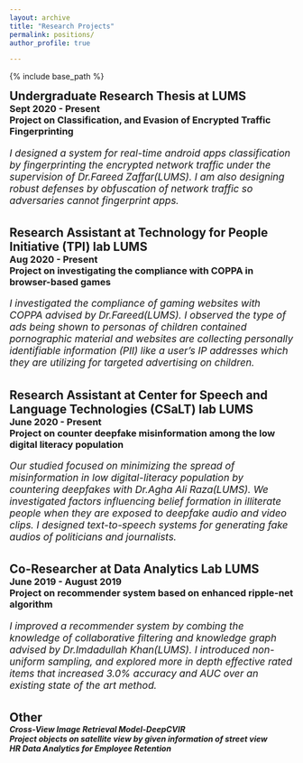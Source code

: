 ```yaml
---
layout: archive
title: "Research Projects"
permalink: positions/
author_profile: true

---
```


<style type='text/css'> 
h2, h3, h4, h5, h6 {margin: 0;}
.br {display: block; margin-bottom: 0em; margin: 0;} 
</style>

{% include base_path %}

## Undergraduate Research Thesis at LUMS 
### Sept 2020 - Present 
### Project on Classification, and Evasion of Encrypted Traffic Fingerprinting

<p style="font-size:13pt; font-style:italic">
   I designed a system for real-time android apps classification by fingerprinting the encrypted network traffic under the supervision of Dr.Fareed Zaffar(LUMS). I am also designing robust defenses by obfuscation of network traffic so adversaries cannot fingerprint apps.
</p>
<br/>

## Research Assistant at Technology for People Initiative (TPI) lab LUMS
### Aug 2020 - Present  
### Project on investigating the compliance with COPPA in browser-based games
<p style="font-size:13pt; font-style:italic">
   I investigated the compliance of gaming websites with COPPA advised by Dr.Fareed(LUMS). I observed the type of ads being shown to personas of children contained pornographic material and websites are collecting personally identifiable information (PII) like a user’s IP addresses which they are utilizing for targeted advertising on children.
</p>
<br/>



##  Research Assistant at Center for Speech and Language Technologies (CSaLT) lab LUMS
### June 2020 - Present  
### Project on counter deepfake misinformation among the low digital literacy population

<p style="font-size:13pt; font-style:italic">
   Our studied focused on minimizing the spread of misinformation in low digital-literacy population by countering deepfakes with Dr.Agha Ali Raza(LUMS). We investigated factors influencing belief formation in illiterate people when they are exposed to deepfake audio and video clips. I designed text-to-speech systems for generating fake audios of politicians and journalists.
</p>


<br/>


##  Co-Researcher at Data Analytics Lab LUMS
### June 2019 - August 2019
### Project on recommender system based on enhanced ripple-net algorithm
 
<p style="font-size:13pt; font-style:italic">
   I improved a recommender system by combing the knowledge of collaborative filtering and knowledge graph advised by Dr.Imdadullah Khan(LUMS). I introduced non-uniform sampling, and explored more in depth effective rated items that increased 3.0% accuracy and AUC over an existing state of the art method.
</p>
<br/>


##  Other
##### Cross-View Image Retrieval Model-DeepCVIR
##### Project objects on satellite view by given information of street view
##### HR Data Analytics for Employee Retention


